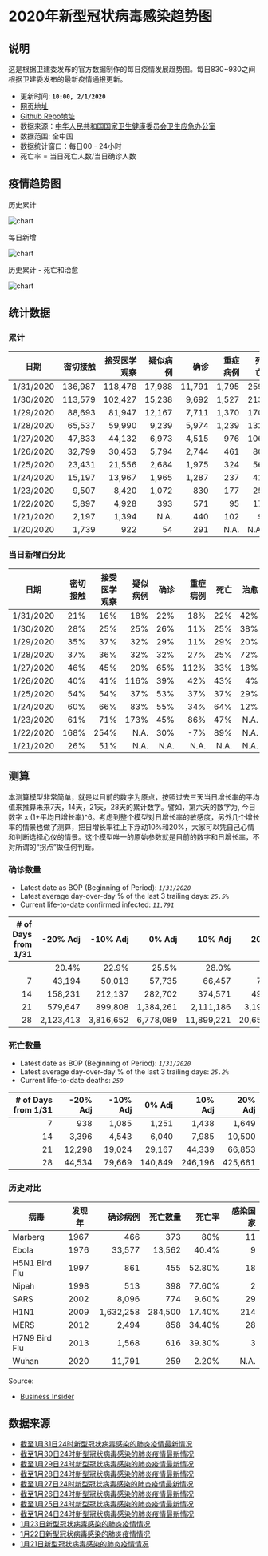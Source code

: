 # 2020年新型冠状病毒感染趋势图

## 说明

这是根据卫建委发布的官方数据制作的每日疫情发展趋势图。每日830~930之间根据卫建委发布的最新疫情通报更新。

- 更新时间: **`10:00, 2/1/2020`**
- [网页地址](https://zire.github.io/pandemic2020/)
- [Github Repo地址](https://github.com/zire/pandemic2020)
- 数据来源：[中华人民共和国国家卫生健康委员会卫生应急办公室](http://www.nhc.gov.cn/)
- 数据范围: 全中国
- 数据统计窗口：每日00 - 24小时
- 死亡率 = 当日死亡人数/当日确诊人数

## 疫情趋势图

历史累计

![chart](charts/pandemic_chart_YTD_all.png)

每日新增

![chart](charts/pandemic_chart_Net_New_all.png)

历史累计 - 死亡和治愈

![chart](charts/pandemic_chart_LTD_DnC.png)

## 统计数据

### 累计

| 日期 | 密切接触 | 接受医学观察 | 疑似病例 | 确诊 | 重症病例 | 死亡 | 治愈|
| --- | ---: | ---: | ---: | ---: | ---: | ---: | ---: |
|1/31/2020|136,987|118,478|17,988|11,791|1,795|259|243|
|1/30/2020|113,579|102,427|15,238|9,692|1,527|213|171|
|1/29/2020|88,693|81,947|12,167|7,711|1,370|170|124|
|1/28/2020|65,537|59,990|9,239|5,974|1,239|132|103|
|1/27/2020|47,833|44,132|6,973|4,515|976|106|60|
|1/26/2020|32,799|30,453|5,794|2,744|461|80|51|
|1/25/2020 | 23,431 | 21,556| 2,684|1,975| 324|56|49|
|1/24/2020|15,197|13,967|1,965|1,287|237|41|38|
|1/23/2020|9,507|8,420|1,072|830|177|25|34|
|1/22/2020|5,897|4,928|393|571|95|17|N.A.|
|1/21/2020|2,197| 1,394| N.A. |440|102|9|N.A.|
|1/20/2020|1,739|922|54|291|N.A.|N.A.|N.A.|

### 当日新增百分比

| 日期 | 密切接触 | 接受医学观察 | 疑似病例 | 确诊 | 重症病例 | 死亡 | 治愈 |死亡率|
| --- | ---: | ---: | ---: | ---: | ---: | ---: | ---:| ---: |
|1/31/2020|21%|16%|18%|22%|18%|22%|42%|2.20%|
|1/30/2020|28%|25%|25%|26%|11%|25%|38%|2.20%|
|1/29/2020|35%|37%|32%|29%|11%|29%|20%|2.20%|
|1/28/2020|37%|36%|32%|32%|27%|25%|72%|2.21%|
|1/27/2020|46%|45%|20%|65%|112%|33%|18%|2.35%|
|1/26/2020|40%|41%|116%|39%|42%|43%|4%|2.92%|
|1/25/2020|54%|54%|37%|53%|37%|37%|29%|2.84%|
|1/24/2020|60%|66%|83%|55%|34%|64%|12%|3.19%|
|1/23/2020|61%|71%|173%|45%|86%|47%|N.A.|3.01%|
|1/22/2020|168%|254%|N.A.|30%|-7%|89%|N.A.|2.98%|
|1/21/2020|26%| 51%| N.A. |N.A.|N.A.|N.A.|N.A.|N.A.|

## 测算 

本测算模型非常简单，就是以目前的数字为原点，按照过去三天当日增长率的平均值来推算未来7天，14天，21天，28天的累计数字。譬如，第六天的数字为, 今日数字 x (1+平均日增长率)^6。考虑到整个模型对日增长率的敏感度，另外几个增长率的情景也做了测算，把日增长率往上下浮动10%和20%，大家可以凭自己心情和判断选择心仪的情景。这个模型唯一的原始参数就是目前的数字和日增长率，不对所谓的“拐点”做任何判断。

###  确诊数量

- Latest date as BOP (Beginning of Period): *`1/31/2020`*
- Latest average day-over-day % of the last 3 trailing days: *`25.5%`*
- Current life-to-date confirmed infected: *`11,791`*

| # of Days from 1/31 | -20% Adj | -10% Adj | 0% Adj | 10% Adj | 20% Adj |
| ---: |---: |---: |---: |---: |---:|
| | 20.4% |22.9%| 25.5%| 28.0%| 30.6%|
|7 | 43,194| 50,013|57,735|66,457|76,285|
|14|158,231|212,137|282,702|374,571|493,551| 
|21|579,647|899,808|1,384,261|2,111,186|3,193,178| 
|28|2,123,413|3,816,652|6,778,089|11,899,221|20,659,222|

### 死亡数量

- Latest date as BOP (Beginning of Period): *`1/31/2020`*
- Latest average day-over-day % of the last 3 trailing days: *`25.2%`*
- Current life-to-date deaths: *`259`*

| # of Days from 1/31 | -20% Adj | -10% Adj | 0% Adj | 10% Adj | 20% Adj |
| ---: |---: |---: |---: |---: |---:|
|7|	 938| 	 1,085| 	 1,251| 	 1,438| 	 1,649| 
|14|	 3,396|4,543 	 |6,040 	 |7,985| 	 10,500 
|21|	 12,298| 	 19,024| 	 29,167| 	 44,339| 66,853| 
|28|	 44,534| 	 79,669| 	 140,849| 	 246,196| 425,661| 

### 历史对比

|病毒|发现年|确诊病例|死亡数量|死亡率|感染国家|
|---|---|---:|---:|---:|---:|
|Marberg|1967|466|373|80%|11|
|Ebola|1976|33,577|13,562|40.4%|9|
|H5N1 Bird Flu|1997|861|455|52.80%|18|
|Nipah|1998|513|398|77.60%|2|
|SARS|2002|8,096|774|9.60%|29|
|H1N1|2009|1,632,258|284,500|17.40%|214|
|MERS|2012|2,494|858|34.40%|28|
|H7N9 Bird Flu|2013|1,568|616|39.30%|3|
|Wuhan|2020| 11,791|259|2.20%|N.A.|

Source:
- [Business Insider](https://www.businessinsider.com/wuhan-coronavirus-cases-total-sars-pandemic-cases-2020-1?r=US&IR=T)

## 数据来源

- [截至1月31日24时新型冠状病毒感染的肺炎疫情最新情况](http://www.nhc.gov.cn/xcs/yqfkdt/202002/84faf71e096446fdb1ae44939ba5c528.shtml)
- [截至1月30日24时新型冠状病毒感染的肺炎疫情最新情况](http://www.nhc.gov.cn/xcs/yqtb/202001/a53e6df293cc4ff0b5a16ddf7b6b2b31.shtml)
- [截至1月29日24时新型冠状病毒感染的肺炎疫情最新情况](http://www.nhc.gov.cn/xcs/yqtb/202001/e71bd2e7a0824ca69f87bbf1bef2a3c9.shtml)
- [截至1月28日24时新型冠状病毒感染的肺炎疫情最新情况](http://www.nhc.gov.cn/xcs/yqtb/202001/1c259a68d81d40abb939a0781c1fe237.shtml)
- [截至1月27日24时新型冠状病毒感染的肺炎疫情最新情况](http://www.nhc.gov.cn/xcs/yqtb/202001/ec9fe7ea987d467d9462e7db509079e6.shtml)
- [截至1月26日24时新型冠状病毒感染的肺炎疫情最新情况](http://www.nhc.gov.cn/xcs/yqtb/202001/3882fdcdbfdc4b4fa4e3a829b62d518e.shtml)
- [截至1月25日24时新型冠状病毒感染的肺炎疫情最新情况](http://www.nhc.gov.cn/xcs/yqtb/202001/9614b05a8cac4ffabac10c4502fe517c.shtml)
- [截至1月24日24时新型冠状病毒感染的肺炎疫情最新情况](http://www.nhc.gov.cn/xcs/yqtb/202001/a7cf0437d1324aed9cc1b890b8ee29e6.shtml)
- [1月23日新型冠状病毒感染的肺炎疫情情况](http://www.nhc.gov.cn/xcs/yqtb/202001/5d19a4f6d3154b9fae328918ed2e3c8a.shtml)
- [1月22日新型冠状病毒感染的肺炎疫情情况](http://www.nhc.gov.cn/xcs/yqtb/202001/a3c8b5144067417889d8760254b1a7ca.shtml)
- [1月21日新型冠状病毒感染的肺炎疫情情况](http://www.nhc.gov.cn/xcs/yqtb/202001/930c021cdd1f46dc832fc27e0cc465c8.shtml)